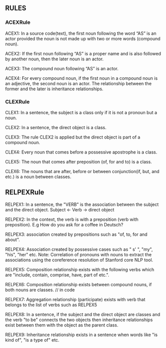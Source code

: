 ## RULES

### ACEXRule

ACEX1: In a source code(text), the first noun following the word “AS” is an actor provided the noun is not made up with two or more words (compound noun).

ACEX2: If the first noun following “AS” is a proper name and is also followed by another noun, then the later noun is an actor.

ACEX3: The compound noun following “AS” is an actor.

ACEX4: For every compound noun, if the first noun in a compound noun is an adjective, the second noun is an actor. The relationship between the former and the later is inheritance relationships.

### CLEXRule

CLEX1: In a sentence, the subject is a class only if it is not a pronoun but a noun.

CLEX2: In a sentence, the direct object is a class.

CLEX3: The rule CLEX2 is applied but the direct object is part of a compound noun.

CLEX4: Every noun that comes before a possessive apostrophe is a class.

CLEX5: The noun that comes after preposition (of, for and to) is a class.

CLEX6: The nouns that are after, before or between conjunction(if, but, and etc.) is a noun between classes.

## RELPEXRule

RELPEX1: In a sentence, the "VERB" is the association between the subject and the direct object. Subject <- Verb -> direct object

RELPEX2: In the context, the verb is with a preposition (verb with preposition).
E.g How do you ask for a coffee in Deutsch?

RELPEX3: association created by prepositions such as "of, to, for and about".

RELPEX4: Association created by possessive cases such as " s' ", "my", "his", "her" etc.
Note: Correlation of pronouns with nouns to extract the associations using the coreference resolution of Stanford core NLP tool.

RELPEX5: Composition relationship exists with the following verbs which are "include, contain, comprise, have, part of etc.".

RELPEX6: Composition relationship exists between compound nouns, if both nouns are classes. // in code

RELPEX7: Aggregation relationship (participate) exists with verb that belongs to the list of verbs such as RELPEX5

RELPEX8: In a sentence, if the subject and the direct object are classes and the verb "to be" connects the two objects then inheritance relationships exist between them with the object as the parent class.

RELPEX9: Inheritance relationship exists in a sentence when words like "is kind of", "is a type of" etc.

